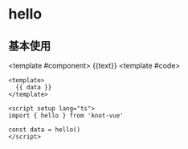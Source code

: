 # hello

## 基本使用

<ComponentCard>

<template #component>
{{text}}
</template>
<template #code>

```vue
<template>
  {{ data }}
</template>

<script setup lang="ts">
import { hello } from 'knot-vue'

const data = hello()
</script>
```

</template>
</ComponentCard>

<script setup>
import { hello } from 'knot-vue'
const text = hello()
</script>
